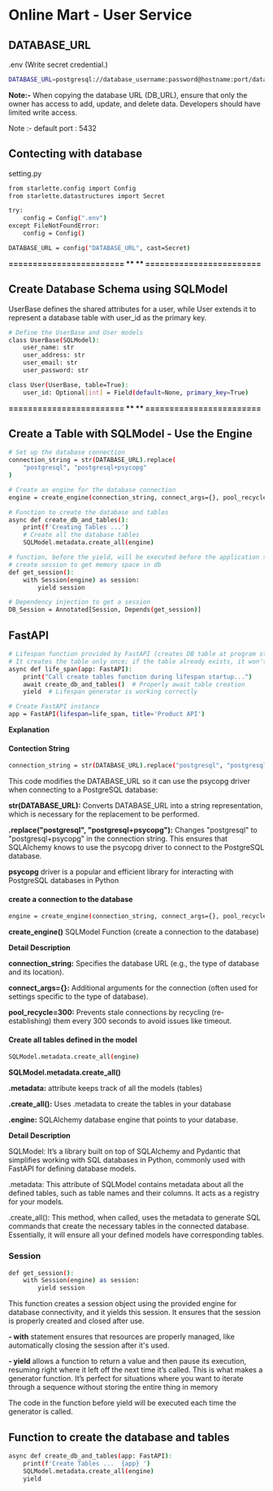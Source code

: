 # Online Mart - User Service

## DATABASE_URL    
 
.env  (Write secret credential.)

```bash
DATABASE_URL=postgresql://database_username:password@hostname:port/database_name?sslmode=require
```

**Note:-** When copying the database URL (DB_URL), ensure that only the owner has access to add, update, and delete data. Developers should have limited write access.

Note :- default port : 5432

## Contecting with database

setting.py

```bash
from starlette.config import Config
from starlette.datastructures import Secret

try:
    config = Config(".env")
except FileNotFoundError:
    config = Config()  

DATABASE_URL = config("DATABASE_URL", cast=Secret)
```

**======================== ** ** ========================**

## Create Database Schema using SQLModel

UserBase defines the shared attributes for a user, while User extends it to represent a database table with user_id as the primary key.

```bash
# Define the UserBase and User models
class UserBase(SQLModel):
    user_name: str
    user_address: str
    user_email: str
    user_password: str    

class User(UserBase, table=True):
    user_id: Optional[int] = Field(default=None, primary_key=True)
```

**======================== ** ** ========================**

## Create a Table with SQLModel - Use the Engine

```bash
# Set up the database connection
connection_string = str(DATABASE_URL).replace(
    "postgresql", "postgresql+psycopg"
)

# Create an engine for the database connection
engine = create_engine(connection_string, connect_args={}, pool_recycle=300)

# Function to create the database and tables
async def create_db_and_tables():
    print(f'Creating Tables ...')
    # Create all the database tables
    SQLModel.metadata.create_all(engine)

# function, before the yield, will be executed before the application starts
# create session to get memory space in db
def get_session():
    with Session(engine) as session:
        yield session

# Dependency injection to get a session
DB_Session = Annotated[Session, Depends(get_session)]
```

## FastAPI

```bash
# Lifespan function provided by FastAPI (creates DB table at program startup)
# It creates the table only once; if the table already exists, it won't create it again
async def life_span(app: FastAPI):
    print("Call create tables function during lifespan startup...")
    await create_db_and_tables()  # Properly await table creation
    yield  # Lifespan generator is working correctly

# Create FastAPI instance
app = FastAPI(lifespan=life_span, title='Product API')

```

**Explanation**

#### Contection String

```bash
connection_string = str(DATABASE_URL).replace("postgresql", "postgresql+psycopg")
``` 

This code modifies the DATABASE_URL so it can use the psycopg driver when connecting to a PostgreSQL database:

**str(DATABASE_URL):** Converts DATABASE_URL into a string representation, which is necessary for the replacement to be performed.

**.replace("postgresql", "postgresql+psycopg"):** Changes "postgresql" to "postgresql+psycopg" in the connection string. This ensures that SQLAlchemy knows to use the psycopg driver to connect to the PostgreSQL database.

**psycopg** driver is a popular and efficient library for interacting with PostgreSQL databases in Python

#### create a connection to the database

```bash
engine = create_engine(connection_string, connect_args={}, pool_recycle=300)
``` 

**create_engine()** SQLModel Function (create a connection to the database)

**Detail Description**

**connection_string:** Specifies the database URL (e.g., the type of database and its location).

**connect_args={}:** Additional arguments for the connection (often used for settings specific to the type of database).

**pool_recycle=300:** Prevents stale connections by recycling (re-establishing) them every 300 seconds to avoid issues like timeout.

####  Create all tables defined in the model

```bash
SQLModel.metadata.create_all(engine)
``` 

**SQLModel.metadata.create_all()**

**.metadata:** attribute keeps track of all the models (tables)

**.create_all():** Uses .metadata to create the tables in your database

**.engine:** SQLAlchemy database engine that points to your database.

**Detail Description**

SQLModel: It’s a library built on top of SQLAlchemy and Pydantic that simplifies working with SQL databases in Python, commonly used with FastAPI for defining database models.

.metadata: This attribute of SQLModel contains metadata about all the defined tables, such as table names and their columns. It acts as a registry for your models.

.create_all(): This method, when called, uses the metadata to generate SQL commands that create the necessary tables in the connected database. Essentially, it will ensure all your defined models have corresponding tables.

### Session

```bash
def get_session():
    with Session(engine) as session:
        yield session
``` 

This function creates a session object using the provided engine for database connectivity, and it yields this session. It ensures that the session is properly created and closed after use. 

**- with** statement ensures that resources are properly managed, like automatically closing the session after it's used.

**- yield** allows a function to return a value and then pause its execution, resuming right where it left off the next time it’s called. This is what makes a generator function. It’s perfect for situations where you want to iterate through a sequence without storing the entire thing in memory

The code in the function before yield will be executed each time the generator is called.

## Function to create the database and tables
```bash
async def create_db_and_tables(app: FastAPI):
    print(f'Create Tables ...  {app} ')
    SQLModel.metadata.create_all(engine)
    yield
```

